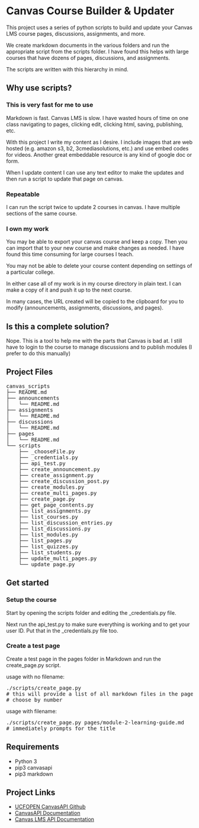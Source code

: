 # Canvas Course Builder & Updater

This project uses a series of python scripts to build and update your Canvas LMS course pages, discussions, assignments, and more.

We create markdown documents in the various folders and run the appropriate script from the scripts folder. I have found this helps with large courses that have dozens of pages, discussions, and assignments.

The scripts are written with this hierarchy in mind.

## Why use scripts?

### This is very fast for me to use

Markdown is fast. Canvas LMS is slow. I have wasted hours of time on one class navigating to pages, clicking edit, clicking html, saving, publishing, etc.

With this project I write my content as I desire. I include images that are web hosted (e.g. amazon s3, b2, 3cmediasolutions, etc.) and use embed codes for videos. Another great embeddable resource is any kind of google doc or form.

When I update content I can use any text editor to make the updates and then run a script to update that page on canvas.

### Repeatable

I can run the script twice to update 2 courses in canvas. I have multiple sections of the same course.

### I own my work

You may be able to export your canvas course and keep a copy. Then you can import that to your new course and make changes as needed. I have found this time consuming for large courses I teach.

You may not be able to delete your course content depending on settings of a particular college.

In either case all of my work is in my course directory in plain text. I can make a copy of it and push it up to the next course.

In many cases, the URL created will be copied to the clipboard for you to modify (announcements, assignments, discussions, and pages).

## Is this a complete solution?

Nope. This is a tool to help me with the parts that Canvas is bad at. I still have to login to the course to manage discussions and to publish modules (I prefer to do this manually)

## Project Files

<pre>
canvas_scripts
├── README.md
├── announcements
│   └── README.md
├── assignments
│   └── README.md
├── discussions
│   └── README.md
├── pages
│   └── README.md
└── scripts
    ├── _chooseFile.py
    ├── _credentials.py
    ├── api_test.py
    ├── create_announcement.py
    ├── create_assignment.py
    ├── create_discussion_post.py
    ├── create_modules.py
    ├── create_multi_pages.py
    ├── create_page.py
    ├── get_page_contents.py
    ├── list_assignments.py
    ├── list_courses.py
    ├── list_discussion_entries.py
    ├── list_discussions.py
    ├── list_modules.py
    ├── list_pages.py
    ├── list_quizzes.py
    ├── list_students.py
    ├── update_multi_pages.py
    └── update_page.py
</pre>

## Get started

### Setup the course

Start by opening the scripts folder and editing the \_credentials.py file.

Next run the api_test.py to make sure everything is working and to get your user ID. Put that in the \_credentials.py file too.

### Create a test page

Create a test page in the pages folder in Markdown and run the create_page.py script.

usage with no filename:

<pre>
./scripts/create_page.py
# this will provide a list of all markdown files in the pages folder
# choose by number
</pre>

usage with filename:

<pre>
./scripts/create_page.py pages/module-2-learning-guide.md
# immediately prompts for the title
</pre>

## Requirements

- Python 3
- pip3 canvasapi
- pip3 markdown

## Project Links

- [UCFOPEN CanvasAPI Github](https://github.com/ucfopen/canvasapi)
- [CanvasAPI Documentation](https://canvasapi.readthedocs.io/en/stable/getting-started.html)
- [Canvas LMS API Documentation](https://canvas.instructure.com/doc/api/index.html)
